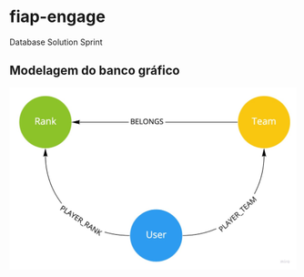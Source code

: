 # fiap-engage
Database Solution Sprint

## Modelagem do banco gráfico
![Modelagem](./documentation/model.jpg)
